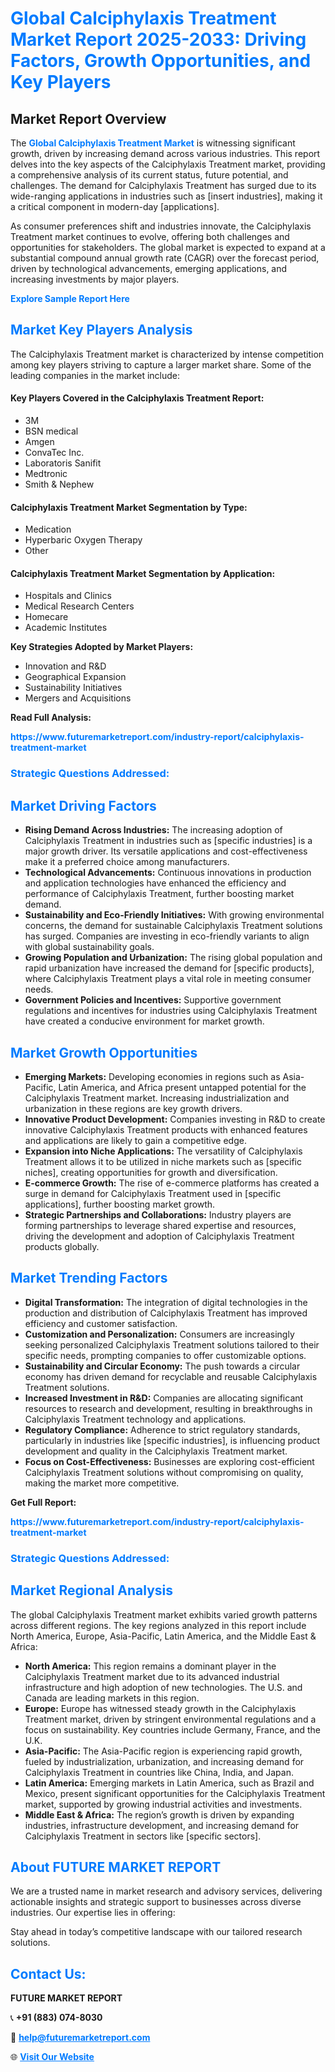 <h1 style="color: #007BFF;">Global Calciphylaxis Treatment Market Report 2025-2033: Driving Factors, Growth Opportunities, and Key Players</h1>

<section id="overview">
<h2>Market Report Overview</h2>
<p>The <a href="https://www.futuremarketreport.com/industry-report/calciphylaxis-treatment-market" style="color: #007BFF; text-decoration: none;"><strong>Global Calciphylaxis Treatment Market</strong></a> is witnessing significant growth, driven by increasing demand across various industries. This report delves into the key aspects of the Calciphylaxis Treatment market, providing a comprehensive analysis of its current status, future potential, and challenges. The demand for Calciphylaxis Treatment has surged due to its wide-ranging applications in industries such as [insert industries], making it a critical component in modern-day [applications].</p>
<p>As consumer preferences shift and industries innovate, the Calciphylaxis Treatment market continues to evolve, offering both challenges and opportunities for stakeholders. The global market is expected to expand at a substantial compound annual growth rate (CAGR) over the forecast period, driven by technological advancements, emerging applications, and increasing investments by major players.</p>
</section>

<section id="overview">
<p><a href="https://www.futuremarketreport.com/request-sample/reportId=61825" style="color: #007BFF; text-decoration: none;"><strong>Explore Sample Report Here</strong></a></p>
</section>

<section id="key-players">
<h2 style="color: #007BFF;">Market Key Players Analysis</h2>
<p>The Calciphylaxis Treatment market is characterized by intense competition among key players striving to capture a larger market share. Some of the leading companies in the market include:</p>
<h4>Key Players Covered in the Calciphylaxis Treatment Report:</h4>
<ul><li>3M</li><li>BSN medical</li><li>Amgen</li><li>ConvaTec Inc.</li><li>Laboratoris Sanifit</li><li>Medtronic</li><li>Smith &amp; Nephew</li></ul>
<h4>Calciphylaxis Treatment Market Segmentation by Type:</h4>
<ul><li>Medication</li><li>Hyperbaric Oxygen Therapy</li><li>Other</li></ul>

<h4>Calciphylaxis Treatment Market Segmentation by Application:</h4>
<ul><li>Hospitals and Clinics</li><li>Medical Research Centers</li><li>Homecare</li><li>Academic Institutes</li></ul>
<p><strong>Key Strategies Adopted by Market Players:</strong></p>
<ul>
<li>Innovation and R&D</li>
<li>Geographical Expansion</li>
<li>Sustainability Initiatives</li>
<li>Mergers and Acquisitions</li>
</ul>
</section>

<section>
<p><strong>Read Full Analysis: </strong></p><a href="https://www.futuremarketreport.com/industry-report/calciphylaxis-treatment-market" style="color: #007BFF; text-decoration: none;"><strong>https://www.futuremarketreport.com/industry-report/calciphylaxis-treatment-market</strong></a>
<h3 style="color: #007BFF;">Strategic Questions Addressed:</h3>
</section>

<section id="driving-factors">
<h2 style="color: #007BFF;">Market Driving Factors</h2>
<ul>
<li><strong>Rising Demand Across Industries:</strong> The increasing adoption of Calciphylaxis Treatment in industries such as [specific industries] is a major growth driver. Its versatile applications and cost-effectiveness make it a preferred choice among manufacturers.</li>
<li><strong>Technological Advancements:</strong> Continuous innovations in production and application technologies have enhanced the efficiency and performance of Calciphylaxis Treatment, further boosting market demand.</li>
<li><strong>Sustainability and Eco-Friendly Initiatives:</strong> With growing environmental concerns, the demand for sustainable Calciphylaxis Treatment solutions has surged. Companies are investing in eco-friendly variants to align with global sustainability goals.</li>
<li><strong>Growing Population and Urbanization:</strong> The rising global population and rapid urbanization have increased the demand for [specific products], where Calciphylaxis Treatment plays a vital role in meeting consumer needs.</li>
<li><strong>Government Policies and Incentives:</strong> Supportive government regulations and incentives for industries using Calciphylaxis Treatment have created a conducive environment for market growth.</li>
</ul>
</section>

<section id="growth-opportunities">
<h2 style="color: #007BFF;">Market Growth Opportunities</h2>
<ul>
<li><strong>Emerging Markets:</strong> Developing economies in regions such as Asia-Pacific, Latin America, and Africa present untapped potential for the Calciphylaxis Treatment market. Increasing industrialization and urbanization in these regions are key growth drivers.</li>
<li><strong>Innovative Product Development:</strong> Companies investing in R&D to create innovative Calciphylaxis Treatment products with enhanced features and applications are likely to gain a competitive edge.</li>
<li><strong>Expansion into Niche Applications:</strong> The versatility of Calciphylaxis Treatment allows it to be utilized in niche markets such as [specific niches], creating opportunities for growth and diversification.</li>
<li><strong>E-commerce Growth:</strong> The rise of e-commerce platforms has created a surge in demand for Calciphylaxis Treatment used in [specific applications], further boosting market growth.</li>
<li><strong>Strategic Partnerships and Collaborations:</strong> Industry players are forming partnerships to leverage shared expertise and resources, driving the development and adoption of Calciphylaxis Treatment products globally.</li>
</ul>
</section>

<section id="trending-factors">
<h2 style="color: #007BFF;">Market Trending Factors</h2>
<ul>
<li><strong>Digital Transformation:</strong> The integration of digital technologies in the production and distribution of Calciphylaxis Treatment has improved efficiency and customer satisfaction.</li>
<li><strong>Customization and Personalization:</strong> Consumers are increasingly seeking personalized Calciphylaxis Treatment solutions tailored to their specific needs, prompting companies to offer customizable options.</li>
<li><strong>Sustainability and Circular Economy:</strong> The push towards a circular economy has driven demand for recyclable and reusable Calciphylaxis Treatment solutions.</li>
<li><strong>Increased Investment in R&D:</strong> Companies are allocating significant resources to research and development, resulting in breakthroughs in Calciphylaxis Treatment technology and applications.</li>
<li><strong>Regulatory Compliance:</strong> Adherence to strict regulatory standards, particularly in industries like [specific industries], is influencing product development and quality in the Calciphylaxis Treatment market.</li>
<li><strong>Focus on Cost-Effectiveness:</strong> Businesses are exploring cost-efficient Calciphylaxis Treatment solutions without compromising on quality, making the market more competitive.</li>
</ul>
</section>

<section>
<p><strong>Get Full Report: </strong></p><a href="https://www.futuremarketreport.com/industry-report/calciphylaxis-treatment-market" style="color: #007BFF; text-decoration: none;"><strong>https://www.futuremarketreport.com/industry-report/calciphylaxis-treatment-market</strong></a>
<h3 style="color: #007BFF;">Strategic Questions Addressed:</h3>
</section>


<section id="regional-analysis">
<h2 style="color: #007BFF;">Market Regional Analysis</h2>
<p>The global Calciphylaxis Treatment market exhibits varied growth patterns across different regions. The key regions analyzed in this report include North America, Europe, Asia-Pacific, Latin America, and the Middle East & Africa:</p>
<ul>
<li><strong>North America:</strong> This region remains a dominant player in the Calciphylaxis Treatment market due to its advanced industrial infrastructure and high adoption of new technologies. The U.S. and Canada are leading markets in this region.</li>
<li><strong>Europe:</strong> Europe has witnessed steady growth in the Calciphylaxis Treatment market, driven by stringent environmental regulations and a focus on sustainability. Key countries include Germany, France, and the U.K.</li>
<li><strong>Asia-Pacific:</strong> The Asia-Pacific region is experiencing rapid growth, fueled by industrialization, urbanization, and increasing demand for Calciphylaxis Treatment in countries like China, India, and Japan.</li>
<li><strong>Latin America:</strong> Emerging markets in Latin America, such as Brazil and Mexico, present significant opportunities for the Calciphylaxis Treatment market, supported by growing industrial activities and investments.</li>
<li><strong>Middle East & Africa:</strong> The region’s growth is driven by expanding industries, infrastructure development, and increasing demand for Calciphylaxis Treatment in sectors like [specific sectors].</li>
</ul>
</section>

<footer>
<h2 style="color: #007BFF;">About FUTURE MARKET REPORT</h2>
<p>We are a trusted name in market research and advisory services, delivering actionable insights and strategic support to businesses across diverse industries. Our expertise lies in offering:</p>

<p>Stay ahead in today’s competitive landscape with our tailored research solutions.</p>

<h2 style="color: #007BFF;">Contact Us:</h2>
<p><strong>FUTURE MARKET REPORT</strong></p>
<p>📞 <strong>+91 (883) 074-8030</strong></p>
<p>📧 <strong><a href="mailto:help@futuremarketreport.com" style="color: #007BFF;">help@futuremarketreport.com</a></strong></p>
<p>🌐 <strong><a href="https://www.futuremarketreport.com/" style="color: #007BFF;">Visit Our Website</a></strong></p>
</footer>